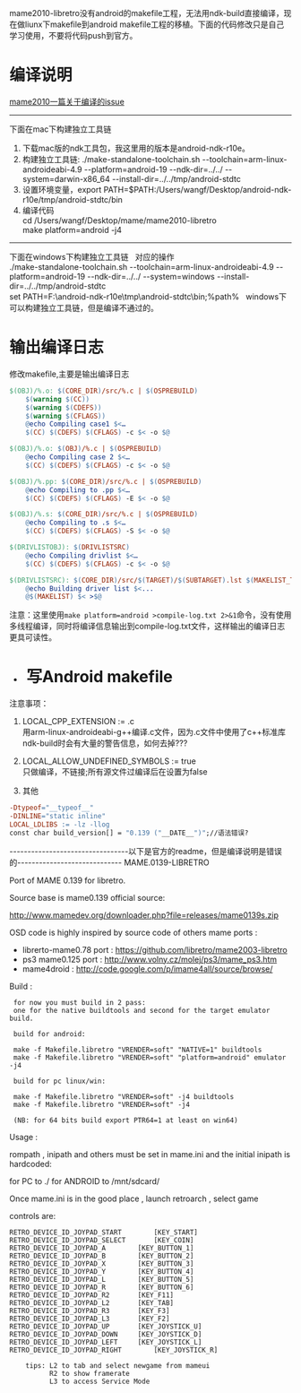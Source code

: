 mame2010-libretro没有android的makefile工程，无法用ndk-build直接编译，现在做liunx下makefile到android makefile工程的移植。下面的代码修改只是自己学习使用，不要将代码push到官方。  

# 编译说明

[mame2010一篇关于编译的issue](https://github.com/libretro/mame2010-libretro/issues/23)  

-----------------------------------------------------------------------------------
下面在mac下构建独立工具链  
1. 下载mac版的ndk工具包，我这里用的版本是android-ndk-r10e。    
2. 构建独立工具链:  ./make-standalone-toolchain.sh --toolchain=arm-linux-androideabi-4.9 --platform=android-19 --ndk-dir=../../ --system=darwin-x86_64 --install-dir=../../tmp/android-stdtc  
3. 设置环境变量，export PATH=$PATH:/Users/wangf/Desktop/android-ndk-r10e/tmp/android-stdtc/bin 
4. 编译代码  
cd /Users/wangf/Desktop/mame/mame2010-libretro   
make platform=android -j4  

-----------------------------------------------------------------------------------
下面在windows下构建独立工具链  
对应的操作  
./make-standalone-toolchain.sh --toolchain=arm-linux-androideabi-4.9 --platform=android-19 --ndk-dir=../../ --system=windows --install-dir=../../tmp/android-stdtc   
set PATH=F:\android-ndk-r10e\tmp\android-stdtc\bin;%path%  
windows下可以构建独立工具链，但是编译不通过的。   

# 输出编译日志  
修改makefile,主要是输出编译日志
```makefile
$(OBJ)/%.o: $(CORE_DIR)/src/%.c | $(OSPREBUILD)
	$(warning $(CC))
	$(warning $(CDEFS))
	$(warning $(CFLAGS))
	@echo Compiling case1 $<…
	$(CC) $(CDEFS) $(CFLAGS) -c $< -o $@

$(OBJ)/%.o: $(OBJ)/%.c | $(OSPREBUILD)
	@echo Compiling case 2 $<…
	$(CC) $(CDEFS) $(CFLAGS) -c $< -o $@

$(OBJ)/%.pp: $(CORE_DIR)/src/%.c | $(OSPREBUILD)
	@echo Compiling to .pp $<…
	$(CC) $(CDEFS) $(CFLAGS) -E $< -o $@

$(OBJ)/%.s: $(CORE_DIR)/src/%.c | $(OSPREBUILD)
	@echo Compiling to .s $<…
	$(CC) $(CDEFS) $(CFLAGS) -S $< -o $@

$(DRIVLISTOBJ): $(DRIVLISTSRC)
	@echo Compiling drivlist $<…
	$(CC) $(CDEFS) $(CFLAGS) -c $< -o $@

$(DRIVLISTSRC): $(CORE_DIR)/src/$(TARGET)/$(SUBTARGET).lst $(MAKELIST_TARGET)
	@echo Building driver list $<...
	@$(MAKELIST) $< >$@
```
注意：这里使用`make platform=android >compile-log.txt 2>&1`命令，没有使用多线程编译，同时将编译信息输出到compile-log.txt文件，这样输出的编译日志更具可读性。  

- #  写Android makefile
注意事项：  
1. LOCAL_CPP_EXTENSION := .c  
用arm-linux-androideabi-g++编译.c文件，因为.c文件中使用了c++标准库  
ndk-build时会有大量的警告信息，如何去掉???

2. LOCAL_ALLOW_UNDEFINED_SYMBOLS := true  
只做编译，不链接;所有源文件过编译后在设置为false  

3. 其他  
```makefile
-Dtypeof="__typeof__"  
-DINLINE="static inline"  
LOCAL_LDLIBS := -lz -llog  
const char build_version[] = "0.139 ("__DATE__")";//语法错误?  
```

---------------------------------以下是官方的readme，但是编译说明是错误的-----------------------------
MAME.0139-LIBRETRO

Port of MAME 0.139 for libretro.
 
Source base is mame0.139 official source: 

http://www.mamedev.org/downloader.php?file=releases/mame0139s.zip

OSD code is highly inspired by source code of others mame ports :
 
- librerto-mame0.78 port : https://github.com/libretro/mame2003-libretro
- ps3 mame0.125 port     : http://www.volny.cz/molej/ps3/mame_ps3.htm
- mame4droid             : http://code.google.com/p/imame4all/source/browse/


Build :

     for now you must build in 2 pass: 
     one for the native buildtools and second for the target emulator build.
  
     build for android:

     make -f Makefile.libretro "VRENDER=soft" "NATIVE=1" buildtools
     make -f Makefile.libretro "VRENDER=soft" "platform=android" emulator -j4
     
     build for pc linux/win:

     make -f Makefile.libretro "VRENDER=soft" -j4 buildtools
     make -f Makefile.libretro "VRENDER=soft" -j4
  
     (NB: for 64 bits build export PTR64=1 at least on win64)

Usage : 

 rompath , inipath and others must be set in mame.ini
 and the initial inipath is hardcoded:

 for PC        to	   ./
 for ANDROID   to 	   /mnt/sdcard/

 Once mame.ini is in the good place , launch retroarch , select game 
 
 controls are: 

	RETRO_DEVICE_ID_JOYPAD_START		[KEY_START]
	RETRO_DEVICE_ID_JOYPAD_SELECT		[KEY_COIN]
	RETRO_DEVICE_ID_JOYPAD_A		[KEY_BUTTON_1]
	RETRO_DEVICE_ID_JOYPAD_B		[KEY_BUTTON_2]
	RETRO_DEVICE_ID_JOYPAD_X		[KEY_BUTTON_3]
	RETRO_DEVICE_ID_JOYPAD_Y		[KEY_BUTTON_4]
	RETRO_DEVICE_ID_JOYPAD_L 		[KEY_BUTTON_5]
	RETRO_DEVICE_ID_JOYPAD_R		[KEY_BUTTON_6]
	RETRO_DEVICE_ID_JOYPAD_R2		[KEY_F11]
	RETRO_DEVICE_ID_JOYPAD_L2		[KEY_TAB]
	RETRO_DEVICE_ID_JOYPAD_R3		[KEY_F3]
	RETRO_DEVICE_ID_JOYPAD_L3		[KEY_F2]
	RETRO_DEVICE_ID_JOYPAD_UP		[KEY_JOYSTICK_U]
	RETRO_DEVICE_ID_JOYPAD_DOWN		[KEY_JOYSTICK_D]
	RETRO_DEVICE_ID_JOYPAD_LEFT		[KEY_JOYSTICK_L]
	RETRO_DEVICE_ID_JOYPAD_RIGHT		[KEY_JOYSTICK_R]

        tips: L2 to tab and select newgame from mameui
              R2 to show framerate
              L3 to access Service Mode
